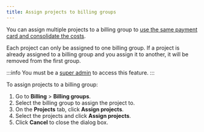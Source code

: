 ```yaml
---
title: Assign projects to billing groups
---
```


You can assign multiple projects to a billing group to [use the same payment card and consolidate the costs](/docs/platform/concepts/billing-groups).

Each project can only be assigned to one billing group. If a project is already assigned
to a billing group and you assign it to another, it will be removed from the first group.

:::info
You must be a [super admin](/docs/platform/howto/make-super-admin) to access this feature.
:::

To assign projects to a billing group:

1.  Go to **Billing** > **Billing groups**.
1.  Select the billing group to assign the project to.
1.  On the **Projects** tab, click **Assign projects**.
1.  Select the projects and click **Assign projects**.
1.  Click **Cancel** to close the dialog box.
